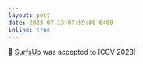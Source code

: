 ```yaml
---
layout: post
date: 2023-07-13 07:59:00-0400
inline: true
---
```


:ocean: [SurfsUp](https://arxiv.org/abs/2304.06197) was accepted to ICCV 2023!
